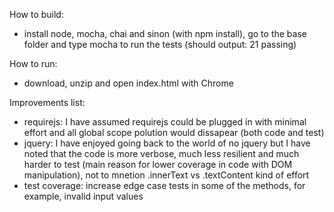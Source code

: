 How to build:
- install node, mocha, chai and sinon (with npm install), go to the base folder and type mocha to run the tests (should output: 21 passing)

How to run:
 - download, unzip and open index.html with Chrome

Improvements list:
- requirejs: I have assumed requirejs could be plugged in with minimal effort and all global scope polution would dissapear (both code and test)
- jquery: I have enjoyed going back to the world of no jquery but I have noted that the code is more verbose, much less resilient and much harder to test (main reason for lower coverage in code with DOM manipulation), not to mnetion .innerText vs .textContent kind of effort
- test coverage: increase edge case tests in some of the methods, for example, invalid input values